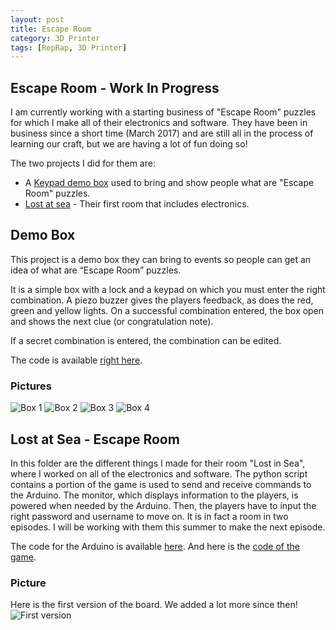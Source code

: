 ```yaml
---
layout: post
title: Escape Room
category: 3D Printer
tags: [RepRap, 3D Printer]
---
```

## Escape Room - Work In Progress

I am currently working with a starting business of "Escape Room" puzzles for which I make all of their electronics and software. They have been in business since a short time (March 2017) and are still all in the process of learning our craft, but we are having a lot of fun doing so!

The two projects I did for them are:
- A [Keypad demo box](./keypad_box) used to bring and show people what are "Escape Room" puzzles.
- [Lost at sea](./lost%20in%20sea) - Their first room that includes electronics.


## Demo Box

This project is a demo box they can bring to events so people can get an idea of what are “Escape Room” puzzles.

It is a simple box with a lock and a keypad on which you must enter the right combination. A piezo buzzer gives the players feedback, as does the red, green and yellow lights. On a successful combination entered, the box open and shows the next clue (or congratulation note).

If a secret combination is entered, the combination can be edited.

The code is available [right here](./demo_box.ino).

### Pictures
![Box 1](./box1.JPG)
![Box 2](./box2.JPG)
![Box 3](./box3.JPG)
![Box 4](./box4.JPG)

## Lost at Sea - Escape Room

In this folder are the different things I made for their room "Lost in Sea", where I worked on all of the electronics and software.
The python script contains a portion of the game is used to send and receive commands to the Arduino. The monitor, which displays information to the players, is powered when needed by the Arduino. Then, the players have to input the right password and username to move on.
It is in fact a room in two episodes. I will be working with them this summer to make the next episode.

The code for the Arduino is available [here](./perdu.ino).
And here is the [code of the game](./perdu_en_mer_ep1.py).

### Picture
Here is the first version of the board. We added a lot more since then!
![First version](./controller_board_v1.jpg)
